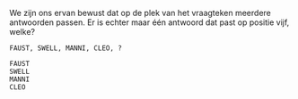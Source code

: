 We zijn ons ervan bewust dat op de plek van het vraagteken meerdere antwoorden passen.
Er is echter maar één antwoord dat past op positie vijf, welke?


```
FAUST, SWELL, MANNI, CLEO, ?
```

```
FAUST
SWELL
MANNI
CLEO
```
